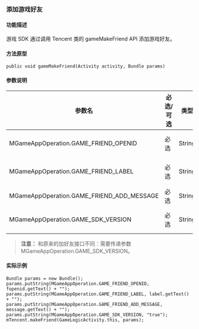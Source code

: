 ### 添加游戏好友
#### 功能描述
游戏 SDK 通过调用 Tencent 类的 gameMakeFriend API 添加游戏好友。

#### 方法原型

```
public void gameMakeFriend(Activity activity, Bundle params)
```

#### 参数说明

| 参数名 | 必选/可选 | 类型 |参数说明 |
|---------|---------|---------|---------|
|MGameAppOperation.GAME_FRIEND_OPENID | 必选 | String |要添加好友的 openid |
|MGameAppOperation.GAME_FRIEND_LABEL | 必选 | String |要添加好友的备注 |
|MGameAppOperation.GAME_FRIEND_ADD_MESSAGE| 必选 | String |验证信息 |
|MGameAppOperation.GAME_SDK_VERSION	| 必选 | String |是否来自游戏SDK |

>**注意：**
>和原来的加好友接口不同：需要传递参数 MGameAppOperation.GAME_SDK_VERSION。

#### 实际示例

```
Bundle params = new Bundle();
params.putString(MGameAppOperation.GAME_FRIEND_OPENID, fopenid.getText() + "");
params.putString(MGameAppOperation.GAME_FRIEND_LABEL, label.getText() + "");
params.putString(MGameAppOperation.GAME_FRIEND_ADD_MESSAGE, message.getText() + "");
params.putString(MGameAppOperation.GAME_SDK_VERSION, "true");
mTencent.makeFriend(GameLogicActivity.this, params);
```
